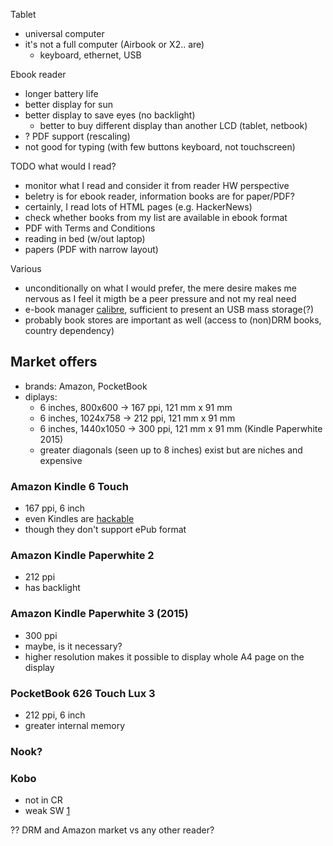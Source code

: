 Tablet
* universal computer
* it's not a full computer (Airbook or X2.. are)
  * keyboard, ethernet, USB

Ebook reader
* longer battery life
* better display for sun
* better display to save eyes (no backlight)
  * better to buy different display than another LCD (tablet, netbook)
* ? PDF support (rescaling)
* not good for typing (with few buttons keyboard, not touchscreen)

TODO what would I read?
* monitor what I read and consider it from reader HW perspective
* beletry is for ebook reader, information books are for paper/PDF?
* certainly, I read lots of HTML pages (e.g. HackerNews)
* check whether books from my list are available in ebook format
* PDF with Terms and Conditions
* reading in bed (w/out laptop)
* papers (PDF with narrow layout)

Various
* unconditionally on what I would prefer, the mere desire makes me nervous as I
  feel it migth be a peer pressure and not my real need
* e-book manager [calibre][2], sufficient to present an USB mass storage(?)
* probably book stores are important as well (access to (non)DRM books, country
  dependency)

## Market offers

 * brands: Amazon, PocketBook
 * diplays:
   * 6 inches, 800x600 -> 167 ppi, 121 mm x 91 mm
   * 6 inches, 1024x758 -> 212 ppi, 121 mm x 91 mm
   * 6 inches, 1440x1050 -> 300 ppi, 121 mm x 91 mm (Kindle Paperwhite 2015)	
   * greater diagonals (seen up to 8 inches) exist but are niches and expensive

### Amazon Kindle 6 Touch
 * 167 ppi, 6 inch
 * even Kindles are [hackable][3]
 * though they don't support ePub format

### Amazon Kindle Paperwhite 2
  * 212 ppi
  * has backlight

### Amazon Kindle Paperwhite 3 (2015)
  * 300 ppi
  * maybe, is it necessary?
  * higher resolution makes it possible to display whole A4 page on the display

### PocketBook 626 Touch Lux 3
 * 212 ppi, 6 inch
 * greater internal memory

### Nook?
  
### Kobo
  * not in CR
  * weak SW [1]

?? DRM and Amazon market vs any other reader?

[1]: http://www.root.cz/clanky/recenze-ctecky-kobo-glo-neznamy-ma-co-nabidnout/
[2]: http://calibre-ebook.com/
[3]: http://wiki.mobileread.com/wiki/Kindle_Hacks_Information#Hacking_the_Device
